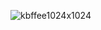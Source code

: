 ![kbffee1024x1024](https://github.com/user-attachments/assets/2a06cd79-19a8-4f64-bcae-b23affcf9037)
